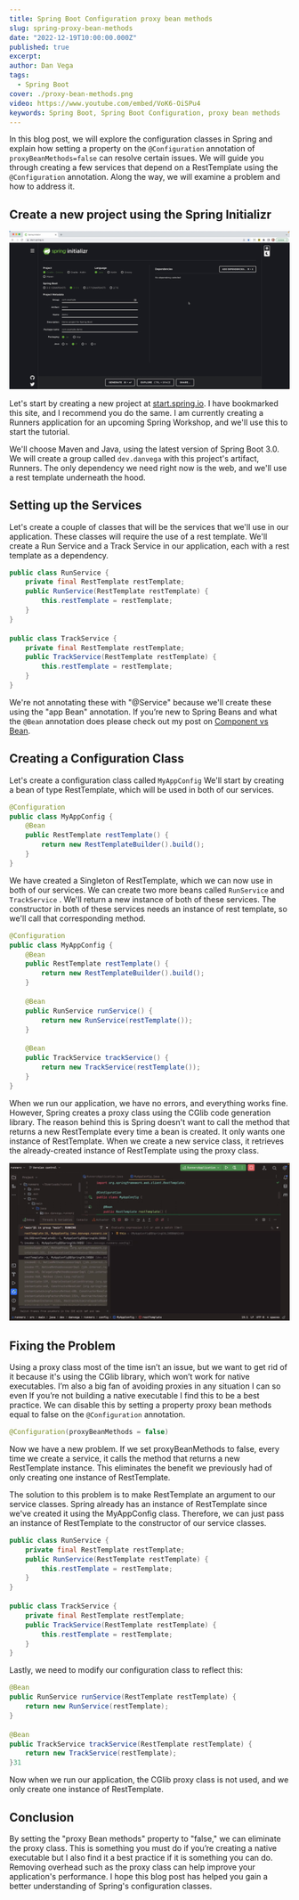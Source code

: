 ```yaml
---
title: Spring Boot Configuration proxy bean methods
slug: spring-proxy-bean-methods
date: "2022-12-19T10:00:00.000Z"
published: true
excerpt:
author: Dan Vega
tags:
  - Spring Boot
cover: ./proxy-bean-methods.png
video: https://www.youtube.com/embed/VoK6-OiSPu4
keywords: Spring Boot, Spring Boot Configuration, proxy bean methods
---
```


In this blog post, we will explore the configuration classes in Spring and explain how setting a property on the `@Configuration` annotation of `proxyBeanMethods=false` can resolve certain issues. We will guide you through creating a few services that depend on a RestTemplate using the `@Configuration` annotation. Along the way, we will examine a problem and how to address it.

## Create a new project using the Spring Initializr

![Spring Initializr](./spring-init.png)

Let's start by creating a new project at [start.spring.io](http://start.spring.io/). I have bookmarked this site, and I recommend you do the same. I am currently creating a Runners application for an upcoming Spring Workshop, and we'll use this to start the tutorial.

We'll choose Maven and Java, using the latest version of Spring Boot 3.0. We will create a group called `dev.danvega` with this project's artifact, Runners. The only dependency we need right now is the web, and we'll use a rest template underneath the hood.

## Setting up the Services

Let's create a couple of classes that will be the services that we'll use in our application. These classes will require the use of a rest template. We'll create a Run Service and a Track Service in our application, each with a rest template as a dependency.

```java
public class RunService {
    private final RestTemplate restTemplate;
    public RunService(RestTemplate restTemplate) {
        this.restTemplate = restTemplate;
    }
}

public class TrackService {
    private final RestTemplate restTemplate;
    public TrackService(RestTemplate restTemplate) {
        this.restTemplate = restTemplate;
    }
}
```

We're not annotating these with "@Service" because we'll create these using the "app Bean" annotation. If you’re new to Spring Beans and what the `@Bean` annotation does please check out my post on [Component vs Bean](https://www.danvega.dev/blog/2017/05/17/spring-component-vs-bean/).

## Creating a Configuration Class

Let's create a configuration class called `MyAppConfig` We'll start by creating a bean of type RestTemplate, which will be used in both of our services.

```java
@Configuration
public class MyAppConfig {
    @Bean
    public RestTemplate restTemplate() {
        return new RestTemplateBuilder().build();
    }
}
```

We have created a Singleton of RestTemplate, which we can now use in both of our services. We can create two more beans called `RunService` and `TrackService` . We'll return a new instance of both of these services. The constructor in both of these services needs an instance of rest template, so we'll call that corresponding method.

```java
@Configuration
public class MyAppConfig {
    @Bean
    public RestTemplate restTemplate() {
        return new RestTemplateBuilder().build();
    }

    @Bean
    public RunService runService() {
        return new RunService(restTemplate());
    }

    @Bean
    public TrackService trackService() {
        return new TrackService(restTemplate());
    }
}
```

When we run our application, we have no errors, and everything works fine. However, Spring creates a proxy class using the CGlib code generation library. The reason behind this is Spring doesn't want to call the method that returns a new RestTemplate every time a bean is created. It only wants one instance of RestTemplate. When we create a new service class, it retrieves the already-created instance of RestTemplate using the proxy class.

![Proxy](./proxy.png)

## Fixing the Problem

Using a proxy class most of the time isn’t an issue, but we want to get rid of it because it's using the CGlib library, which won’t work for native executables. I’m also a big fan of avoiding proxies in any situation I can so even If you’re not building a native executable I find this to be a best practice. We can disable this by setting a property proxy bean methods equal to false on the `@Configuration` annotation.

```java
@Configuration(proxyBeanMethods = false)
```

Now we have a new problem. If we set proxyBeanMethods to false, every time we create a service, it calls the method that returns a new RestTemplate instance. This eliminates the benefit we previously had of only creating one instance of RestTemplate.

The solution to this problem is to make RestTemplate an argument to our service classes. Spring already has an instance of RestTemplate since we've created it using the MyAppConfig class. Therefore, we can just pass an instance of RestTemplate to the constructor of our service classes.

```java
public class RunService {
    private final RestTemplate restTemplate;
    public RunService(RestTemplate restTemplate) {
        this.restTemplate = restTemplate;
    }
}

public class TrackService {
    private final RestTemplate restTemplate;
    public TrackService(RestTemplate restTemplate) {
        this.restTemplate = restTemplate;
    }
}
```

Lastly, we need to modify our configuration class to reflect this:

```java
@Bean
public RunService runService(RestTemplate restTemplate) {
    return new RunService(restTemplate);
}

@Bean
public TrackService trackService(RestTemplate restTemplate) {
    return new TrackService(restTemplate);
}31
```

Now when we run our application, the CGlib proxy class is not used, and we only create one instance of RestTemplate.

## Conclusion

By setting the "proxy Bean methods" property to "false," we can eliminate the proxy class. This is something you must do if you’re creating a native executable but I also find it a best practice if it is something you can do. Removing overhead such as the proxy class can help improve your application's performance. I hope this blog post has helped you gain a better understanding of Spring's configuration classes.

